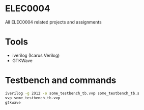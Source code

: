 # ELEC0004
All ELEC0004 related projects and assignments

# Tools
* iverilog (Icarus Verilog)
* GTKWave

# Testbench and commands
```bash
iverilog -g 2012 -o some_testbench_tb.vvp some_testbench_tb.s
vvp some_testbench_tb.vvp
gtkwave
```
